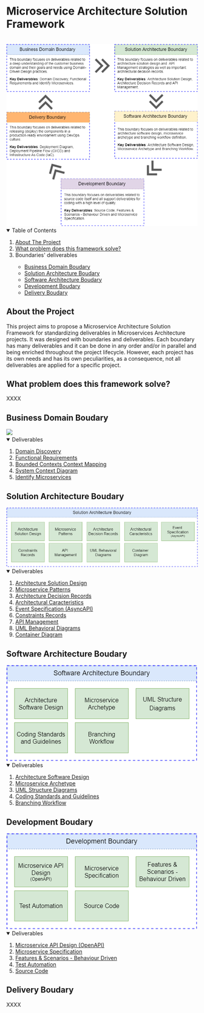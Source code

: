 # Microservice Architecture Solution Framework
<br>
<img src="/microservice-architecture-solution-framework/images/Microservice Architecture Solution Framework - Boundaries.png">

<!-- TABLE OF CONTENTS -->
<details open="open">
  <summary>Table of Contents</summary>
  <ol>
    <li>
      <a href="#about-the-project">About The Project</a>
    </li>
    <li>
      <a href="#what-problem-does-this-framework-solve">What problem does this framework solve?</a>
    </li>
    <li>
       <a>Boundaries' deliverables</a>
    </li>
    <ul>
      <li>
        <a href="#business-domain-boudary">Business Domain Boudary</a>
      </li>
      <li>
        <a href="#solution-architecture-boudary">Solution Architecture Boudary</a>
      </li>
      <li>
        <a href="#software-architecture-boudary">Software Architecture Boudary</a>
      </li>
	  <li>
        <a href="#development-boudary">Development Boudary</a>
      </li>
      </li>
	  <li>
        <a href="#delivery-boudary">Delivery Boudary</a>
      </li>
    </ul>
  </ol>
</details>

## About the Project
This project aims to propose a Microservice Architecture Solution Framework for standardizing deliverables in Microservices Architecture projects. It was designed with boundaries and deliverables. Each boundary has many deliverables and it can be done in any order and/or in parallel and being enriched throughout the project lifecycle. However, each project has its own needs and has its own peculiarities, as a consequence, not all deliverables are applied for a specific project.

## What problem does this framework solve?
XXXX

## Business Domain Boudary

<img src="/business-domain/images/Business Domain Design - Deliverables.png">

<!-- TABLE OF CONTENTS -->
<details open="open">
  <summary>Deliverables</summary>
  <ol>    
    <li>
      <a href="/business-domain/deliverables/domain-discovery.md">Domain Discovery</a>
    </li>
    <li>
      <a href="/business-domain/deliverables/functional-requirements.md">Functional Requirements</a>
    </li>
    <li>
      <a href="/business-domain/deliverables/bounded-contexts-context-mapping.md">Bounded Contexts Context Mapping</a>	    
    </li>
    <li>
      <a href="/business-domain/deliverables/system-context-diagram.md">System Context Diagram</a>	   
    </li>      
    <li>
      <a href="/business-domain/deliverables/identify-microservices.md">Identify Microservices</a>
    </li>
  </ol>
</details>

## Solution Architecture Boudary

<img src="/solution-architecture/images/Solution Architecture - Deliverables.png">

<!-- TABLE OF CONTENTS -->
<details open="open">
  <summary>Deliverables</summary>
  <ol>    
    <li>
     <a href="/solution-architecture/deliverables/architecture-solution-design.md">Architecture Solution Design</a>
    </li>
    <li>
     <a href="/solution-architecture/deliverables/microservice-patterns.md">Microservice Patterns</a>
    </li>
    <li>
     <a href="/solution-architecture/deliverables/architecture-decision-records.md">Architecture Decision Records</a>
    </li>
    <li>
     <a href="/solution-architecture/deliverables/architectural-caracteristics.md">Architectural Caracteristics</a>
    </li>      
    <li>
     <a href="/solution-architecture/deliverables/event-specification.md">Event Specification (AsyncAPI)</a>
    </li>
    <li>
     <a href="/solution-architecture/deliverables/constraints-records.md">Constraints Records</a>
    </li>
    <li>
     <a href="/solution-architecture/deliverables/api-management.md">API Management</a>
    </li>      
    <li>
     <a href="/solution-architecture/deliverables/uml-behavioral-diagrams.md">UML Behavioral Diagrams</a>
    </li>
    <li>
     <a href="/solution-architecture/deliverables/container-diagram.md">Container Diagram</a>
    </li>
  </ol>
</details>

## Software Architecture Boudary

<img src="/software-architecture/images/Software Architecture - Deliverables.png">

<!-- TABLE OF CONTENTS -->
<details open="open">
  <summary>Deliverables</summary>
  <ol>    
    <li>
     <a href="/software-architecture/deliverables/architecture-software-design.md">Architecture Software Design</a>
    </li>
    <li>
     <a href="/software-architecture/deliverables/microservice-archetype.md">Microservice Archetype</a>
    </li>
    <li>
     <a href="/software-architecture/deliverables/uml-structure-diagrams.md">UML Structure Diagrams</a>
    </li>
    <li>
     <a href="/software-architecture/deliverables/coding-standards-and-guidelines.md">Coding Standards and Guidelines</a>
    </li>      
    <li>
     <a href="/software-architecture/deliverables/branching-workflow.md">Branching Workflow</a>
    </li>    
  </ol>
</details>

## Development Boudary

<img src="/development/images/Development - Deliverables.png">

<!-- TABLE OF CONTENTS -->
<details open="open">
  <summary>Deliverables</summary>
  <ol>    
    <li>
     <a href="/development/deliverables/microservice-api-design.md">Microservice API Design (OpenAPI)</a>
    </li>
    <li>
     <a href="/development/deliverables/microservice-specification.md">Microservice Specification</a>
    </li>
    <li>
     <a href="/development/deliverables/features-and-scenarios-behaviour-driven.md">Features & Scenarios - Behaviour Driven</a>
    </li>
    <li>
     <a href="/development/deliverables/test-automation.md">Test Automation</a>
    </li>      
    <li>
     <a href="/development/deliverables/source-code.md">Source Code</a>
    </li>    
  </ol>
</details>

## Delivery Boudary
XXXX
